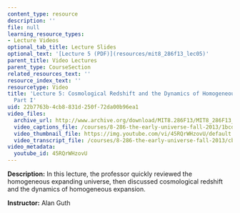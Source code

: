 ```yaml
---
content_type: resource
description: ''
file: null
learning_resource_types:
- Lecture Videos
optional_tab_title: Lecture Slides
optional_text: '[Lecture 5 (PDF)](resources/mit8_286f13_lec05)'
parent_title: Video Lectures
parent_type: CourseSection
related_resources_text: ''
resource_index_text: ''
resourcetype: Video
title: 'Lecture 5: Cosmological Redshift and the Dynamics of Homogeneous Expansion,
  Part I'
uid: 22b7763b-4cb8-831d-250f-72da00b96ea1
video_files:
  archive_url: http://www.archive.org/download/MIT8.286F13/MIT8_286F13_lec05_300k.mp4
  video_captions_file: /courses/8-286-the-early-universe-fall-2013/1bcd69cdc8435384ac4f1debd61b4952_45RQrWHzovU.vtt
  video_thumbnail_file: https://img.youtube.com/vi/45RQrWHzovU/default.jpg
  video_transcript_file: /courses/8-286-the-early-universe-fall-2013/cb950383a94305d1894010ba577ec20b_45RQrWHzovU.pdf
video_metadata:
  youtube_id: 45RQrWHzovU
---
```


**Description:** In this lecture, the professor quickly reviewed the homogeneous expanding universe, then discussed cosmological redshift and the dynamics of homogeneous expansion.

**Instructor:** Alan Guth